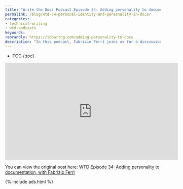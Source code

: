 ```yaml
---
title: "Write the Docs Podcast Episode 34: Adding personality to documentation, with Fabrizio Ferri"
permalink: /blog/wtd-34-personal-identity-and-personality-in-docs/
categories:
- technical-writing
- wtd-podcasts
keywords:
rebrandly: https://idbwrtng.com/adding-personality-to-docs
description: "In this podcast, Fabrizio Ferri joins us for a discussion about adding both personal identity and personality to documentation. Why are the docs we write so often anonymous, and does that anonymity work against career progression? Are tech writers, typically introverts, averse to publicity, or does our industry not allow for it? And if you want to be a \"personality\" in the tech communications world, what do you do? How do you add personality constructively to your work without disrupting corporate brand and consistency?"
---
```


* TOC
{:toc}

<iframe width="560" height="315" src="https://www.youtube.com/embed/Iwm5kK3vimM" title="YouTube video player" frameborder="0" allow="accelerometer; autoplay; clipboard-write; encrypted-media; gyroscope; picture-in-picture" allowfullscreen></iframe>

You can view the original post here: [WTD Episode 34: Adding personality to documentation, with Fabrizio Ferri](https://podcast.writethedocs.org/2021/06/26/episode-34-adding-personal-identity-and-personality/)

{% include ads.html %}
